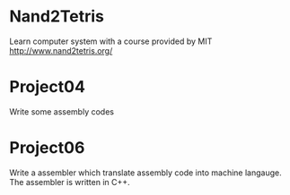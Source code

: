 # Nand2Tetris
Learn computer system with a course provided by MIT http://www.nand2tetris.org/

# Project04
Write some assembly codes

# Project06
Write a assembler which translate assembly code into machine langauge. The assembler is written in C++.

